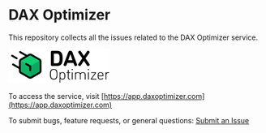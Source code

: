 # DAX Optimizer

This repository collects all the issues related to the DAX Optimizer service.

<img src="assets/images/logo.svg" width="200">

To access the service, visit [https://app.daxoptimizer.com](https://app.daxoptimizer.com)

To submit bugs, feature requests, or general questions: [Submit an Issue](https://github.com/tabulartools/dax-optimizer/issues/new/choose)

